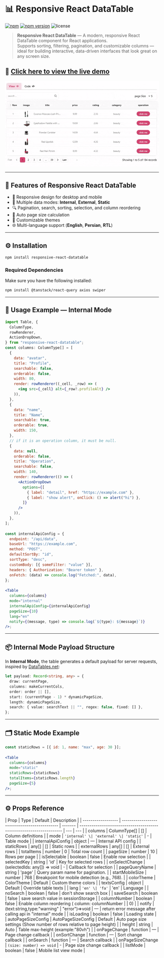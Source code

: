 # 📊 Responsive React DataTable

[![npm](https://img.shields.io/npm/dt/responsive-react-datatable)](https://www.npmjs.com/package/responsive-react-datatable)
[![npm version](https://img.shields.io/npm/v/responsive-react-datatable)](https://www.npmjs.com/package/responsive-react-datatable)
![license](https://img.shields.io/npm/l/responsive-react-datatable)

> **Responsive React DataTable** — A modern, responsive React DataTable component for React applications.  
> Supports sorting, filtering, pagination, and customizable columns — ideal for building interactive, data-driven interfaces that look great on any screen size.

## 🎯 [**Click here to view the live demo**](https://fatemeh-bd.github.io/responsive-react-datatable/ "Responsive React DataTable Live Demo")

![Responsive React DataTable Demo](/public/table.gif)

---

## 🚀 Features of Responsive React DataTable

- 📱 Responsive design for desktop and mobile
- 🔄 Multiple data modes: **Internal**, **External**, **Static**
- 🔍 Pagination, search, sorting, selection, and column reordering
- 📏 Auto page size calculation
- 🎨 Customizable themes
- 🌐 Multi-language support (**English**, **Persian**, **RTL**)

---

## ⚙️ Installation

```bash
npm install responsive-react-datatable
```

### Required Dependencies

Make sure you have the following installed:

```bash
npm install @tanstack/react-query axios swiper
```

---

## 🧩 Usage Example — Internal Mode

```jsx
import Table, {
  ColumnType,
  rowRenderer,
  ActionDropDown,
} from "responsive-react-datatable";
const columns: ColumnType[] = [
  {
    data: "avatar",
    title: "Profile",
    searchable: false,
    orderable: false,
    width: 80,
    render: rowRenderer((_cell, _row) => (
      <img src={_cell} alt={_row?.profileAlt} />
    )),
  },
  {
    data: "name",
    title: "Name",
    searchable: true,
    orderable: true,
    width: 150,
  },
  // if it is an operation column, it must be null.
  {
    data: null,
    orderable: false,
    title: "Operation",
    searchable: false,
    width: 140,
    render: rowRenderer(() => (
      <ActionDropDown
        options={[
          { label: "detail", href: "https://example.com" },
          { label: "show alert", onClick: () => alert("hi") },
        ]}
      />
    )),
  },
];

const internalApiConfig = {
  endpoint: "/api/data",
  baseUrl: "https://example.com",
  method: "POST",
  defaultSortBy: "id",
  sortType: "desc",
  customBody: [{ someFilter: "value" }],
  headers: { Authorization: "Bearer token" },
  onFetch: (data) => console.log("Fetched:", data),
};

<Table
  columns={columns}
  mode="internal"
  internalApiConfig={internalApiConfig}
  pageSize={10}
  lang="en"
  notify={(message, type) => console.log(`${type}: ${message}`)}
/>;
```

---

## 📦 Internal Mode Payload Structure

In **Internal Mode**, the table generates a default payload for server requests, inspired by [DataTables.net](https://datatables.net/):

```typescript
let payload: Record<string, any> = {
  draw: currentPage,
  columns: makeCurrentCols,
  order: order || [],
  start: (currentPage - 1) * dynamicPageSize,
  length: dynamicPageSize,
  search: { value: searchText || "", regex: false, fixed: [] },
};
```

---

## 🗂 Static Mode Example

```jsx
const staticRows = [{ id: 1, name: "max", age: 30 }];

<Table
  columns={columns}
  mode="static"
  staticRows={staticRows}
  totalItems={staticRows.length}
  pageSize={5}
/>;
```

---

## ⚙️ Props Reference

| Prop               | Type                                          | Default | Description                                                           |
| ------------------ | --------------------------------------------- | ------- | --------------------------------------------------------------------- | --- | --- |
| columns            | ColumnType[]                                  | []      | Column definitions                                                    |
| mode               | `'internal' \| 'external' \| 'static'`        | -       | Table mode                                                            |
| internalApiConfig  | object                                        | —       | Internal API config                                                   |
| staticRows         | any[]                                         | []      | Static rows                                                           |
| externalRows       | any[]                                         | []      | External rows                                                         |
| totalItems         | number                                        | 0       | Total row count                                                       |
| pageSize           | number                                        | 10      | Rows per page                                                         |
| isSelectable       | boolean                                       | false   | Enable row selection                                                  |
| selectedKey        | string                                        | 'id'    | Key for selected rows                                                 |
| onSelectChange     | (selectedIds: any[]) => void                  | -       | Callback for selection                                                |
| pageQueryName      | string                                        | 'page'  | Query param name for pagination.                                      |
| startMobileSize    | number                                        | 768     | Breakpoint for mobile detection (e.g., 768).                          |
| colorTheme         | ColorTheme                                    | Default | Custom theme colors                                                   |
| textsConfig        | object                                        | Default | Override table texts                                                  |
| lang               | `'en' \| 'fa'`                                | 'en'    | Language                                                              |
| noSearch           | boolean                                       | false   | don't show search box                                                 |
| saveSearch         | boolean                                       | false   | save search value in sessionStorage                                   |
| columnNumber       | boolean                                       | false   | Enable column reordering ( column: columnNumber                       |     | 0)  |
| notify             | (text:string,type:"warning" \| "error")=>void | —       | return error message after calling api in "internal" mode             |
| isLoading          | boolean                                       | false   | Loading state                                                         |
| autoPageSizeConfig | AutoPageSizeConfig                            | Default | Auto page size settings (Show number of rows relative to page height) |
| height             | string                                        | Auto    | Table max-height (example:"80vh")                                     |
| onPageChange       | function                                      | —       | Page change callback                                                  |
| onSortChange       | function                                      | —       | Sort change callback                                                  |
| onSearch           | function                                      | —       | Search callback                                                       |
| onPageSizeChange   | `(size: number) => void`                      | -       | Page size change callback                                             |
| listMode           | boolean                                       | false   | Mobile list view mode                                                 |
